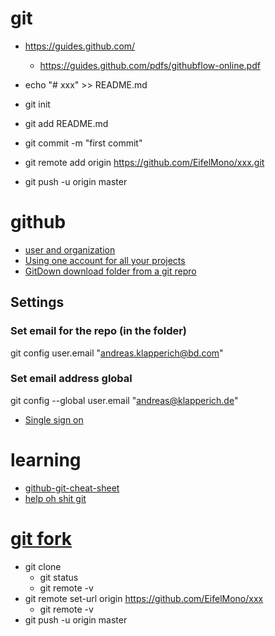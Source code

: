 # git

* https://guides.github.com/
  * https://guides.github.com/pdfs/githubflow-online.pdf
  
* echo "# xxx" >> README.md
* git init
* git add README.md
* git commit -m "first commit"
* git remote add origin https://github.com/EifelMono/xxx.git
* git push -u origin master

# github

* [user and organization](https://help.github.com/articles/differences-between-user-and-organization-accounts/)
* [Using one account for all your projects](https://github.community/t5/Support-Protips/Using-one-account-for-all-your-projects/ba-p/5509)
* [GitDown download folder from a git repro](https://minhaskamal.github.io/DownGit/#/home)


## Settings

### Set email for the repo (in the folder)
git config user.email "andreas.klapperich@bd.com"

### Set email address global
git config --global user.email "andreas@klapperich.de"


* [Single sign on]( https://help.github.com/articles/authenticating-to-a-github-organization-with-saml-single-sign-on/)

# learning
* [github-git-cheat-sheet](https://github.github.com/training-kit/downloads/github-git-cheat-sheet.pdf)
* [help oh shit git](https://ohshitgit.com/)

# [git fork](https://help.github.com/en/articles/changing-a-remotes-url)
* git clone 
  * git status
  * git remote -v
* git remote set-url origin https://github.com/EifelMono/xxx
  * git remote -v
* git push -u origin master
